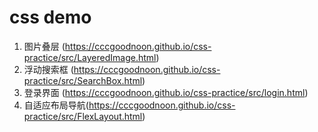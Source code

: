 # css demo 

1. 图片叠层 (https://cccgoodnoon.github.io/css-practice/src/LayeredImage.html) 
2. 浮动搜索框 (https://cccgoodnoon.github.io/css-practice/src/SearchBox.html) 
3. 登录界面 (https://cccgoodnoon.github.io/css-practice/src/login.html)
4. 自适应布局导航(https://cccgoodnoon.github.io/css-practice/src/FlexLayout.html)


